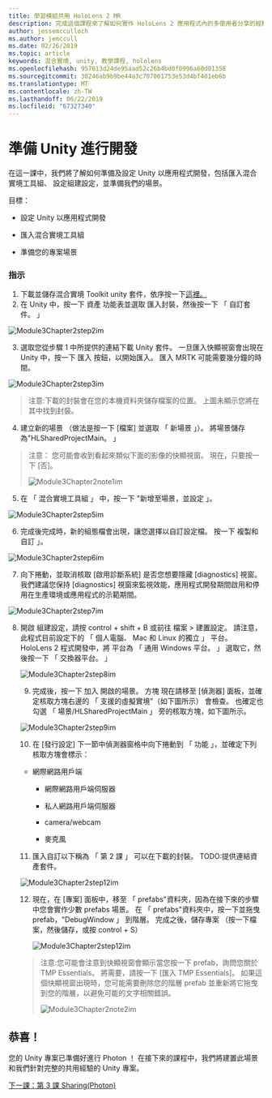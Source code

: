 ```yaml
---
title: 學習模組共用 HoloLens 2 MR
description: 完成這個課程來了解如何實作 HoloLens 2 應用程式內的多使用者分享的經驗。
author: jessemcculloch
ms.author: jemccull
ms.date: 02/26/2019
ms.topic: article
keywords: 混合實境, unity, 教學課程, hololens
ms.openlocfilehash: 957813d24de95aad52c26b4bd0f0996a60d01358
ms.sourcegitcommit: 30246ab9b9be44a3c707061753e53d4bf401eb6b
ms.translationtype: MT
ms.contentlocale: zh-TW
ms.lasthandoff: 06/22/2019
ms.locfileid: "67327340"
---
```

# <a name="getting-unity-ready-for-development"></a>**準備 Unity 進行開發** 

在這一課中，我們將了解如何準備及設定 Unity 以應用程式開發，包括匯入混合實境工具組、 設定組建設定，並準備我們的場景。

目標：

- 設定 Unity 以應用程式開發

- 匯入混合實境工具組

- 準備您的專案場景

### <a name="instructions"></a>指示

1. 下載並儲存混合實境 Toolkit unity 套件，依序按一下[這裡。](https://github.com/microsoft/MixedRealityToolkit-Unity/releases/download/v2.0.0-RC1-Refresh/Microsoft.MixedReality.Toolkit.Unity.Foundation-v2.0.0-RC1-Refresh.unitypackage)
2. 在 Unity 中，按一下 資產 功能表並選取 匯入封裝，然後按一下 「 自訂套件。 」

![Module3Chapter2step2im](images/module3chapter2step2im.PNG)

3. 選取您從步驟 1 中所提供的連結下載 Unity 套件。 一旦匯入快顯視窗會出現在 Unity 中，按一下 匯入 按鈕，以開始匯入。 匯入 MRTK 可能需要幾分鐘的時間。

![Module3Chapter2step3im](images/module3chapter2step3im.PNG)

> 注意:下載的封裝會在您的本機資料夾儲存檔案的位置。 上圖未顯示您將在其中找到封裝。

4. 建立新的場景 （做法是按一下 [檔案] 並選取 「 新場景 」）。 將場景儲存為"HLSharedProjectMain。 」

> 注意： 您可能會收到看起來類似下面的影像的快顯視窗。 現在，只要按一下 [否]。
>
> ![Module3Chapter2note1im](images/module3chapter2note1im.PNG)

5. 在 「 混合實境工具組 」 中，按一下 "新增至場景，並設定 」。

![Module3Chapter2step5im](images/module3chapter2step5im.PNG)

6. 完成後完成時，新的組態檔會出現，讓您選擇以自訂設定檔。 按一下 複製和自訂 」。

![Module3Chapter2step6im](images/module3chapter2step6im.PNG)

7. 向下捲動，並取消核取 [啟用診斷系統] 是否您想要隱藏 [diagnostics] 視窗。 我們建議您保持 [diagnostics] 視窗來監視效能，應用程式開發期間啟用和停用在生產環境或應用程式的示範期間。

![Module3Chapter2step7im](images/module3chapter2step7im.PNG)

8. 開啟 組建設定，請按 control + shift + B 或前往 檔案 > 建置設定。 請注意，此程式目前設定下的 「 個人電腦、 Mac 和 Linux 的獨立 」 平台。 HoloLens 2 程式開發中，將 平台為 「 通用 Windows 平台。 」 選取它，然後按一下 「 交換器平台。 」

   ![Module3Chapter2step8im](images/module3chapter2step8im.PNG)

   9. 完成後，按一下 加入 開啟的場景。 方塊 現在請移至 [偵測器] 面板，並確定核取方塊右邊的 「 支援的虛擬實境"（如下圖所示） 會檢查。 也確定也勾選 「 場景/HLSharedProjectMain 」 旁的核取方塊，如下圖所示。

   ![Module3Chapter2step9im](images/module3chapter2step9im.PNG)

   10. 在 [發行設定] 下一節中偵測器窗格中向下捲動到 「 功能 」，並確定下列核取方塊會標示：
    - 網際網路用戶端
       
       - 網際網路用戶端伺服器
       
       - 私人網路用戶端伺服器
   
       - camera/webcam

       - 麥克風
   
   11. 匯入自訂以下稱為 「 第 2 課 」 可以在下載的封裝。 TODO:提供連結資產套件。
   
   ![Module3Chapter2step12im](images/module3chapter2step11im.PNG)
   
   12. 現在，在 [專案] 面板中，移至 「 prefabs"資料夾，因為在接下來的步驟中您會實作少數 prefabs 場景。 在 「 prefabs"資料夾中，按一下並拖曳 prefab，"DebugWindow 」 到階層。 完成之後，儲存專案 （按一下檔案，然後儲存，或按 control + S）
   
       ![Module3Chapter2step12im](images/module3chapter2step12im.PNG)
   
   > 注意:您可能會注意到快顯視窗會顯示當您按一下 prefab，詢問您關於 TMP Essentials。 將需要，請按一下 [匯入 TMP Essentials]。 如果這個快顯視窗出現時，您可能需要刪除您的階層 prefab 並重新將它拖曳到您的階層，以避免可能的文字相關錯誤。
   >
   > ![Module3Chapter2note2im](images/module3chapter2note2im.PNG)


## <a name="congratulations"></a>恭喜！

您的 Unity 專案已準備好進行 Photon ！ 在接下來的課程中，我們將建置此場景和我們針對完整的共用經驗的 Unity 專案。

[下一課：第 3 課 Sharing(Photon)](mrlearning-sharing(photon)-ch3.md)

